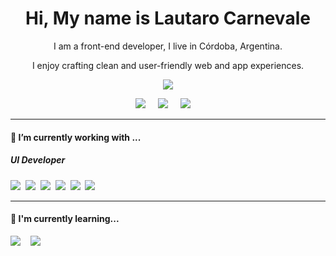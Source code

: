 <h1 align='center'> Hi, My name is Lautaro Carnevale </h1>

<p align='center'>
 I am a front-end developer, I live in Córdoba, Argentina.
</p>
<p align='center'>
I enjoy crafting clean and user-friendly web and app experiences.
</p>

<p align='center'>
  <a href=""><img src="https://img.shields.io/badge/%20-%20My%20Porfolio-black" /></a>
</p>


<p align='center'>
  <a href="https://www.instagram.com/lautaro.carnevale/"><img src="https://img.shields.io/badge/Instagram-cc6699?style=for-the-badge&logo=instagram&logoColor=white" /></a>&nbsp;&nbsp;&nbsp;&nbsp;
  <a href="https://www.linkedin.com/in/lautaro-carnevale/"><img src="https://img.shields.io/badge/linkedin-%230077B5.svg?&style=for-the-badge&logo=linkedin&logoColor=white" /></a>&nbsp;&nbsp;&nbsp;&nbsp;
  <a href="mailto:carnevalelautaro72@gmail.com"><img src="https://img.shields.io/badge/gmail-%23D14836.svg?&style=for-the-badge&logo=gmail&logoColor=white" /></a>&nbsp;&nbsp;&nbsp;&nbsp;

</p>


<hr>

<h4>🔭  I’m currently working with ...</h4>

<h5>UI Developer</h5>
<p >
  <img src="https://img.shields.io/badge/html5%20-%23e34f26.svg?&style=for-the-badge&logo=html5&logoColor=white" />&nbsp;&nbsp;<img src="https://img.shields.io/badge/CSS3-1572B6?&style=for-the-badge&logo=css3&logoColor=white" />&nbsp;&nbsp;<img src="https://img.shields.io/badge/JavaScript-F7DF1E?style=for-the-badge&logo=javascript&logoColor=black" />&nbsp;&nbsp;<img src="https://img.shields.io/badge/React-20232A?style=for-the-badge&logo=react&logoColor=61DAFB" />&nbsp;&nbsp;<img src="https://img.shields.io/badge/sass%20-%23cc6699.svg?&style=for-the-badge&logo=sass&logoColor=white" />&nbsp;&nbsp;<img src="https://img.shields.io/badge/node.js%20-%23339933.svg?&style=for-the-badge&logo=node.js&logoColor=white" />
</p>

<hr>

<h4>🌱  I'm currently learning...</h4>
<p >
  <img src="https://img.shields.io/badge/typescript-%23007ACC.svg?style=for-the-badge&logo=typescript&logoColor=white" />&nbsp;&nbsp;&nbsp;&nbsp;<img src="https://img.shields.io/badge/next.js-000000?style=for-the-badge&logo=next.js&logoColor=white" />&nbsp;&nbsp;&nbsp;
</p>
<br>
